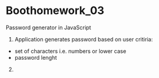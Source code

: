 # Boothomework_03
 Password generator in JavaScript


 1. Application generates password based on user critiria:
 - set of characters i.e. numbers or lower case
 - password lenght

 2. 
